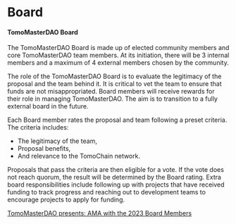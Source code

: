 # Board

#### TomoMasterDAO Board&#x20;

The TomoMasterDAO Board is made up of elected community members and core TomoMasterDAO team members. At its initiation, there will be 3 internal members and a maximum of 4 external members chosen by the community.&#x20;

The role of the TomoMasterDAO Board is to evaluate the legitimacy of the proposal and the team behind it. It is critical to vet the team to ensure that funds are not misappropriated. Board members will receive rewards for their role in managing TomoMasterDAO. The aim is to transition to a fully external board in the future.&#x20;

Each Board member rates the proposal and team following a preset criteria. The criteria includes:

* The legitimacy of the team,
* Proposal benefits,&#x20;
* And relevance to the TomoChain network.&#x20;

Proposals that pass the criteria are then eligible for a vote. If the vote does not reach quorum, the result will be determined by the Board rating.  Extra board responsibilities include following up with projects that have received funding to track progress and reaching out to development teams to encourage projects to apply for funding.&#x20;

[TomoMasterDAO presents: AMA with the 2023 Board Members](https://medium.com/tomochain/tomomasterdao-presents-ama-with-the-2023-board-members-800a44bf9b46)
